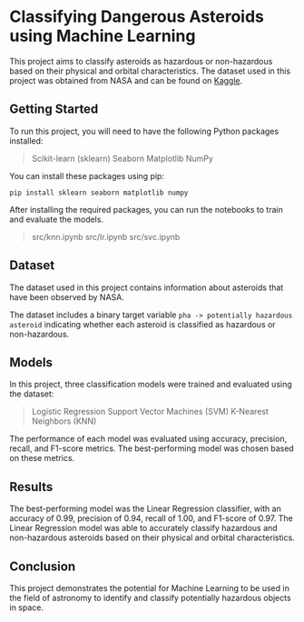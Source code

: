 # Classifying Dangerous Asteroids using Machine Learning

This project aims to classify asteroids as hazardous or non-hazardous based on their physical and orbital characteristics. The dataset used in this project was obtained from NASA and can be found on [Kaggle](https://www.kaggle.com/datasets/basu369victor/prediction-of-asteroid-diameter).

## Getting Started

To run this project, you will need to have the following Python packages installed:

> Scikit-learn (sklearn)
> Seaborn
> Matplotlib
> NumPy

You can install these packages using pip:

`pip install sklearn seaborn matplotlib numpy`

After installing the required packages, you can run the notebooks to train and evaluate the models.

> src/knn.ipynb
> src/lr.ipynb
> src/svc.ipynb

## Dataset

The dataset used in this project contains information about asteroids that have been observed by NASA.

The dataset includes a binary target variable `pha -> potentially hazardous asteroid` indicating whether each asteroid is classified as hazardous or non-hazardous.

## Models

In this project, three classification models were trained and evaluated using the dataset:

> Logistic Regression
> Support Vector Machines (SVM)
> K-Nearest Neighbors (KNN)

The performance of each model was evaluated using accuracy, precision, recall, and F1-score metrics. The best-performing model was chosen based on these metrics.

## Results

The best-performing model was the Linear Regression classifier, with an accuracy of 0.99, precision of 0.94, recall of 1.00, and F1-score of 0.97. The Linear Regression model was able to accurately classify hazardous and non-hazardous asteroids based on their physical and orbital characteristics.

## Conclusion

This project demonstrates the potential for Machine Learning to be used in the field of astronomy to identify and classify potentially hazardous objects in space.